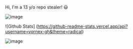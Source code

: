 Hi, I'm a 13 y/o repo stealer! 😃

![image](https://lanyard.cnrad.dev/api/704002391464214548)

![Github Stats] (https://github-readme-stats.vercel.app/api?username=vornex-gh&theme=radical)

![image](https://camo.githubusercontent.com/ba08b960a35d048f92b22b9aa42e487bc407f8aa00039a984922a27c84f4359c/68747470733a2f2f636f756e742e6765746c6f6c692e636f6d2f6765742f404d756666696e61613f7468656d653d72756c653334)
